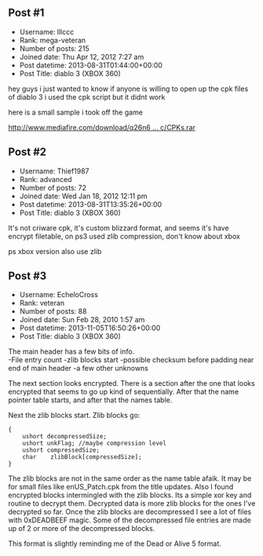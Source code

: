 ## Post #1
- Username: lllccc
- Rank: mega-veteran
- Number of posts: 215
- Joined date: Thu Apr 12, 2012 7:27 am
- Post datetime: 2013-08-31T01:44:00+00:00
- Post Title: diablo 3 (XBOX 360)

hey guys i just wanted to know if anyone is willing to open up the cpk files of diablo 3 i used the cpk script but it didnt work 

here is a small sample i took off the game 

[http://www.mediafire.com/download/q26n6 ... c/CPKs.rar](http://www.mediafire.com/download/q26n6f96bzvio7c/CPKs.rar)
## Post #2
- Username: Thief1987
- Rank: advanced
- Number of posts: 72
- Joined date: Wed Jan 18, 2012 12:11 pm
- Post datetime: 2013-08-31T13:35:26+00:00
- Post Title: diablo 3 (XBOX 360)

It's not criware cpk, it's custom blizzard format, and seems it's have encrypt filetable, on ps3 used zlib compression, don't know about xbox

ps xbox version also use zlib
## Post #3
- Username: EcheloCross
- Rank: veteran
- Number of posts: 88
- Joined date: Sun Feb 28, 2010 1:57 am
- Post datetime: 2013-11-05T16:50:26+00:00
- Post Title: diablo 3 (XBOX 360)

The main header has a few bits of info.  
-File entry count
-zlib blocks start
-possible checksum before padding near end of main header
-a few other unknowns

The next section looks encrypted.
There is a section after the one that looks encrypted that seems to go up kind of sequentially.
After that the name pointer table starts, and after that the names table.

Next the zlib blocks start.
Zlib blocks go:

```
{
    ushort decompressedSize;
    ushort unkFlag; //maybe compression level
    ushort compressedSize;
    char    zlibBlock[compressedSize];
}

```


The zlib blocks are not in the same order as the name table afaik.  It may be for small files like enUS_Patch.cpk from the title updates.
Also I found encrypted blocks intermingled with the zlib blocks.  Its a simple xor key and routine to decrypt them.  Decrypted data is more zlib blocks for the ones I've decrypted so far.
Once the zlib blocks are decompressed I see a lot of files with 0xDEADBEEF magic.  Some of the decompressed file entries are made up of 2 or more of the decompressed blocks.

This format is slightly reminding me of the Dead or Alive 5 format.
